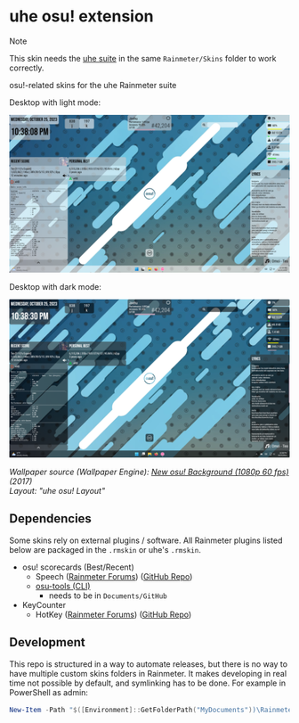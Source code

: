 # uhe osu! extension

> [!NOTE]  
> This skin needs the [uhe suite](https://github.com/uhe-org/uhe) in the same `Rainmeter/Skins` folder to work correctly.

osu!-related skins for the uhe Rainmeter suite

Desktop with light mode:

![Desktop-Light](assets/desktop-light.png)

Desktop with dark mode:

![Desktop-Dark](assets/desktop-dark.png)

*Wallpaper source (Wallpaper Engine): [New osu! Background (1080p 60 fps)](https://steamcommunity.com/sharedfiles/filedetails/?id=962079655) (2017)*\
*Layout: "uhe osu! Layout"*

## Dependencies

Some skins rely on external plugins / software. All Rainmeter plugins listed below are packaged in the `.rmskin` or uhe's `.rmskin`.

- osu! scorecards (Best/Recent)
    - Speech ([Rainmeter Forums](https://forum.rainmeter.net/viewtopic.php?f=18&t=31161&p=158239)) ([GitHub Repo](https://github.com/jsmorley/PluginSpeech))
    - [osu-tools (CLI)](https://github.com/ppy/osu-tools)
        - needs to be in `Documents/GitHub`
- KeyCounter
    - HotKey ([Rainmeter Forums](https://forum.rainmeter.net/viewtopic.php?t=18849)) ([GitHub Repo](https://github.com/brianferguson/HotKey.dll))

## Development

This repo is structured in a way to automate releases, but there is no way to have multiple custom skins folders in Rainmeter. It makes developing in real time not possible by default, and symlinking has to be done. For example in PowerShell as admin:

```powershell
New-Item -Path "$([Environment]::GetFolderPath("MyDocuments"))\Rainmeter\Skins\uhe-osu-extension" -ItemType SymbolicLink -Value "$([Environment]::GetFolderPath("MyDocuments"))\GitHub\uhe-osu-extension\RMSKIN\Skins\uhe-osu-extension"
```
